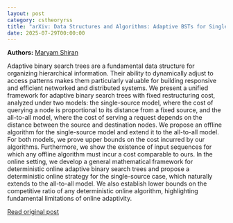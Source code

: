 ```yaml
---
layout: post
category: cstheoryrss
title: "arXiv: Data Structures and Algorithms: Adaptive BSTs for Single-Source and All-to-All Requests: Algorithms and"
date: 2025-07-29T00:00:00
---
```


**Authors:** [Maryam Shiran](https://dblp.uni-trier.de/search?q=Maryam+Shiran)

Adaptive binary search trees are a fundamental data structure for organizing
hierarchical information. Their ability to dynamically adjust to access
patterns makes them particularly valuable for building responsive and efficient
networked and distributed systems.
We present a unified framework for adaptive binary search trees with fixed
restructuring cost, analyzed under two models: the single-source model, where
the cost of querying a node is proportional to its distance from a fixed
source, and the all-to-all model, where the cost of serving a request depends
on the distance between the source and destination nodes. We propose an offline
algorithm for the single-source model and extend it to the all-to-all model.
For both models, we prove upper bounds on the cost incurred by our algorithms.
Furthermore, we show the existence of input sequences for which any offline
algorithm must incur a cost comparable to ours.
In the online setting, we develop a general mathematical framework for
deterministic online adaptive binary search trees and propose a deterministic
online strategy for the single-source case, which naturally extends to the
all-to-all model. We also establish lower bounds on the competitive ratio of
any deterministic online algorithm, highlighting fundamental limitations of
online adaptivity.

[Read original post](http://arxiv.org/abs/2507.20228v1)
